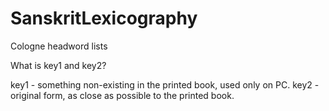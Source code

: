 SanskritLexicography
====================

Cologne headword lists

What is key1 and key2?

key1 - something non-existing in the printed book, used only on PC.
key2 - original form, as close as possible to the printed book.
